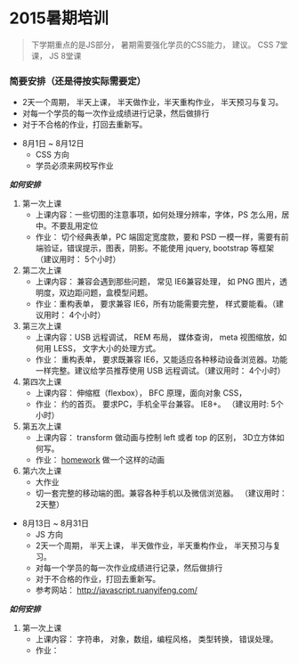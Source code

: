2015暑期培训
==========


> 下学期重点的是JS部分， 暑期需要强化学员的CSS能力， 建议。 CSS 7堂课， JS 8堂课

### 简要安排（还是得按实际需要定）

- 2天一个周期， 半天上课， 半天做作业，半天重构作业， 半天预习与复习。
- 对每一个学员的每一次作业成绩进行记录，然后做排行
- 对于不合格的作业，打回去重新写。

+ 8月1日 ~ 8月12日
    - CSS 方向
    - 学员必须来网校写作业

***如何安排***

1. 第一次上课
    - 上课内容：一些切图的注意事项，如何处理分辨率，字体，PS 怎么用，居中。不要乱用定位
    - 作业： 切个经典表单，PC 端固定宽度款，要和 PSD 一模一样，需要有前端验证，错误提示，图表，阴影。不能使用 jquery, bootstrap 等框架（建议用时： 5个小时）
2. 第二次上课 
    - 上课内容： 兼容会遇到那些问题， 常见 IE6兼容处理， 如 PNG 图片，透明度，双边距问题，盒模型问题。
    - 作业：重构表单， 要求兼容 IE6，所有功能需要完整， 样式要能看。（建议用时： 4个小时）
3. 第三次上课
    - 上课内容：USB 远程调试， REM 布局， 媒体查询， meta 视图缩放，如何用 LESS， 文字大小的处理方式。 
    - 作业： 重构表单， 要求既兼容 IE6，又能适应各种移动设备浏览器。功能一样完整。建议给学员推荐使用 USB 远程调试。（建议用时： 4个小时）
4. 第四次上课
    - 上课内容： 伸缩框（flexbox）， BFC 原理，面向对象 CSS，
    - 作业： 约的首页。 要求PC，手机全平台兼容。 IE8+。 （建议用时: 5个小时）
5. 第五次上课
    - 上课内容： transform 做动画与控制 left 或者 top 的区别， 3D立方体如何写。
    - 作业： [homework](http://hongyan.cqupt.edu.cn/six.gif) 做一个这样的动画
6. 第六次上课
    - 大作业
    - 切一套完整的移动端的图。兼容各种手机以及微信浏览器。 （建议用时： 2天整）

+ 8月13日 ~ 8月31日
    - JS 方向
    - 2天一个周期， 半天上课， 半天做作业，半天重构作业， 半天预习与复习。
    - 对每一个学员的每一次作业成绩进行记录，然后做排行
    - 对于不合格的作业，打回去重新写。
    - 参考网站： http://javascript.ruanyifeng.com/

***如何安排***
1. 第一次上课
    - 上课内容： 字符串， 对象，数组，编程风格， 类型转换， 错误处理。
    - 作业：

<!-- 1. 第一次上课
    - 上课内容： 复习 JS 基础内容， 主要涉及DOM 操作， 事件， ajax， 数组，闭包，跨域，（只讲重点，不要在一个知识点上花费太多时间。）
    - 作业： 
4. 重构表单， 添加上传文件功能。采用 ajax 文件上传，需要具备，端点续传， 进度条的功能。不考虑浏览器， Chrome运行即可。 提示：（后端找腿毛写个。。- - ）， [Example](https://gist.github.com/andycall/1a4ed20dab9db43748b3) 
5.  -->



    
    
